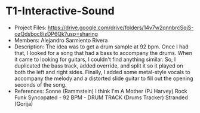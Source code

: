 # T1-Interactive-Sound

* Project Files: https://drive.google.com/drive/folders/14v7w2qnnbrcSqjS-ozQdsboc8izDP6Qk?usp=sharing
* Members: Alejandro Sarmiento Rivera
* Description:
The idea was to get a drum sample at 92 bpm. Once I had that, I looked for a song that had a bass to accompany the drums. When it came to looking for guitars, I couldn't find anything similar. So, I duplicated the bass track, added override, and split it so it played on both the left and right sides. Finally, I added some metal-style vocals to accompany the melody and a distorted slide guitar to fill out the opening seconds of the song.
* References:
Sonne (Rammstein)
I think I'm A Mother (PJ Harvey)
Rock Funk Syncopated - 92 BPM - DRUM TRACK (Drums Tracker)
Stranded (Gorija)
